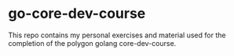 # go-core-dev-course
This repo contains my personal exercises and material used for the completion of the polygon golang core-dev-course.
